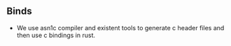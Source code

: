 ## Binds
- We use asn1c compiler and existent tools to generate c header files and then use c bindings in rust.